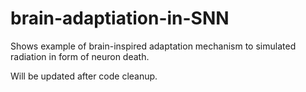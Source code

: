 # brain-adaptiation-in-SNN
Shows example of brain-inspired adaptation mechanism to simulated radiation in form of neuron death.


Will be updated after code cleanup.

